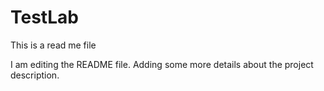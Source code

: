 # TestLab

This is a read me file

I am editing the README file. Adding some more details about the project description.
